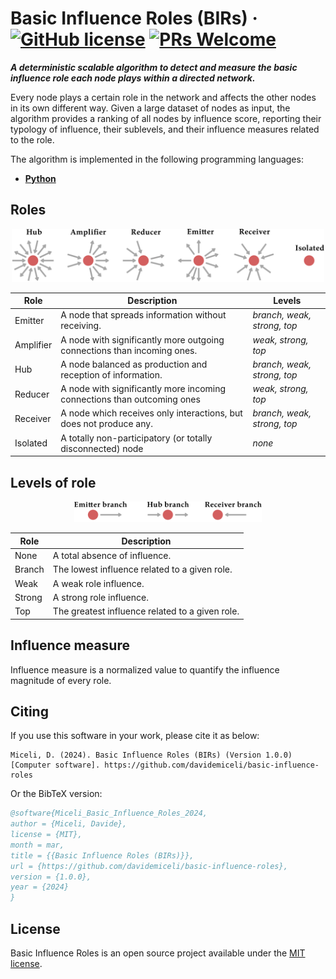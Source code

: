 # Basic Influence Roles (BIRs) &middot; [![GitHub license](https://img.shields.io/badge/license-MIT-blue.svg)](https://github.com/davidemiceli/basic-influence-roles/blob/master/LICENSE) [![PRs Welcome](https://img.shields.io/badge/PRs-welcome-brightgreen.svg)](https://github.com/davidemiceli/basic-influence-roles/pulls)

_**A deterministic scalable algorithm to detect and measure the basic influence role each node plays within a directed network.**_

Every node plays a certain role in the network and affects the other nodes in its own different way.
Given a large dataset of nodes as input, the algorithm provides a ranking of all nodes by influence score, reporting their typology of influence, their sublevels,
and their influence measures related to the role.

The algorithm is implemented in the following programming languages:
- [**Python**](https://github.com/davidemiceli/basic-influence-roles/tree/main/python)

## Roles

<p align="center">
  <img src="figs/roles.svg" width="500">
</p>

Role | Description | Levels
--- | --- | --- |
Emitter | A node that spreads information without receiving. | *branch, weak, strong, top*
Amplifier | A node with significantly more outgoing connections than incoming ones. | *weak, strong, top*
Hub | A node balanced as production and reception of information. | *branch, weak, strong, top*
Reducer | A node with significantly more incoming connections than outcoming ones | *weak, strong, top*
Receiver | A node which receives only interactions, but does not produce any. | *branch, weak, strong, top*
Isolated | A totally non-participatory (or totally disconnected) node | *none*

## Levels of role

<p align="center">
  <img src="figs/branch-roles.svg" width="300">
</p>

Role | Description
--- | --- |
None | A total absence of influence.
Branch | The lowest influence related to a given role.
Weak | A weak role influence.
Strong | A strong role influence.
Top | The greatest influence related to a given role.

## Influence measure

Influence measure is a normalized value to quantify the influence magnitude of every role.

## Citing

If you use this software in your work, please cite it as below:
```
Miceli, D. (2024). Basic Influence Roles (BIRs) (Version 1.0.0) [Computer software]. https://github.com/davidemiceli/basic-influence-roles
```

Or the BibTeX version:

```bibtex
@software{Miceli_Basic_Influence_Roles_2024,
author = {Miceli, Davide},
license = {MIT},
month = mar,
title = {{Basic Influence Roles (BIRs)}},
url = {https://github.com/davidemiceli/basic-influence-roles},
version = {1.0.0},
year = {2024}
}
```

## License

Basic Influence Roles is an open source project available under the [MIT license](https://github.com/davidemiceli/basic-influence-roles/blob/main/LICENSE).
